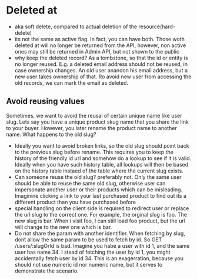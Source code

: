 # Deleted at

- aka soft delete, compared to actual deletion of the resource(hard-delete)
- its not the same as active flag. In fact, you can have both. Those woth deleted at will no longer be returned from the API, however, non active ones may still be returned in Admin API, but not shown to the public
- why keep the deleted record? As a tombstone, so that the id or entity is no longer reused. E.g. a deleted email address should not be reused, in case ownership changes. An old user anandon his email address, but a new user takes ownership of that. Ro avoid new user from accessing the old records, we can mark the email as deleted. 


## Avoid reusing values

Sometimes, we want to avoid the reusal of certain unique name like user slug. Lets say you have a unique product skug name that you share the link to your buyer. However, you later rename the product name to another name. What happens to the old slug?

- Ideally you want to avoid broken links, so the old slug should point back to the previous slug before rename. This requires you to keep the history of the friendly id url and somehow do a lookup to see if it is valid. Ideally when you have such history table, all lookups will then be based on the history table instaed of the table where the current slug exists.
- Can someone reuse the old slug? preferably not. Only the same user should be able to reuse the same old slug, otherwise user can impersonate another user or their products which can be misleading. Imaginine clicking a link to your last purchased product to find out its a different product than you have purchased before
- special handling on the client side is required to redirect user or replace the url slug to the correct one. For example, the orginal slug is foo. The new slug is bar. When i visit foo, I can still load foo product, but the url will change to the new one which is bar.
- Do not share the param with another identifier. When fetching by slug, dont allow the same param to be used to fetch by id. So GET /users/:slugOrId is bad. Imagine you habe a user with id 1, and the same user has name 34. I stead of fetching the user by id 1, you might accidentally fetch user by id 34. This is an exagerration, because you should not use numeric id nor numeric name, but it serves to demonstrate the scenario.
